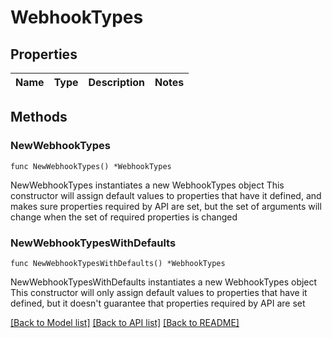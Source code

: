 # WebhookTypes

## Properties

Name | Type | Description | Notes
------------ | ------------- | ------------- | -------------

## Methods

### NewWebhookTypes

`func NewWebhookTypes() *WebhookTypes`

NewWebhookTypes instantiates a new WebhookTypes object
This constructor will assign default values to properties that have it defined,
and makes sure properties required by API are set, but the set of arguments
will change when the set of required properties is changed

### NewWebhookTypesWithDefaults

`func NewWebhookTypesWithDefaults() *WebhookTypes`

NewWebhookTypesWithDefaults instantiates a new WebhookTypes object
This constructor will only assign default values to properties that have it defined,
but it doesn't guarantee that properties required by API are set


[[Back to Model list]](../README.md#documentation-for-models) [[Back to API list]](../README.md#documentation-for-api-endpoints) [[Back to README]](../README.md)


